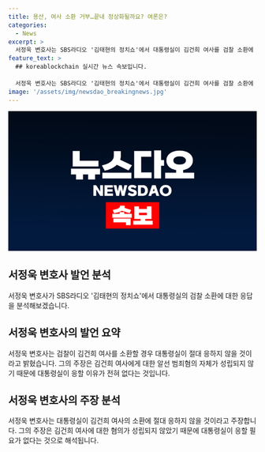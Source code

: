 ```yaml
---
title: 용산, 여사 소환 거부…끝내 정상화될까요? 여론은?
categories:
  - News
excerpt: >
  서정욱 변호사는 SBS라디오 '김태현의 정치쇼'에서 대통령실이 김건희 여사를 검찰 소환에 절대 응하지 않을 것이라고 밝혔다. 그는 검찰이 김건희 여사를 소환해도 대통령실이 절대 응하지 않을 것이라며, 검찰이 알고자 하는 사실이 이미 몰카 등을 통해 드러났고, 해당 사안에 대한 범죄 혐의가 성립되지 않기 때문에 응할 이유가 전혀 없다고 주장했다. 또한 검찰이 소환에 불응하면 검찰도 어쩔 수 없을 것이라고 주장했다.
feature_text: >
  ## koreablockchain 실시간 뉴스 속보입니다.

  서정욱 변호사는 SBS라디오 '김태현의 정치쇼'에서 대통령실이 김건희 여사를 검찰 소환에 절대 응하지 않을 것이라고 밝혔다. 그는 검찰이 김건희 여사를 소환해도 대통령실이 절대 응하지 않을 것이라며, 검찰이 알고자 하는 사실이 이미 몰카 등을 통해 드러났고, 해당 사안에 대한 범죄 혐의가 성립되지 않기 때문에 응할 이유가 전혀 없다고 주장했다. 또한 검찰이 소환에 불응하면 검찰도 어쩔 수 없을 것이라고 주장했다.
image: '/assets/img/newsdao_breakingnews.jpg'
---
```


<p><img src="/assets/img/newsdao_breakingnews.jpg" alt="koreablockchain 속보" /></p>

<h2>서정욱 변호사 발언 분석</h2>

<p data-ke-size="size16">서정욱 변호사가 SBS라디오 '김태현의 정치쇼'에서 대통령실의 검찰 소환에 대한 응답을 분석해보겠습니다.</p>

<h2>서정욱 변호사의 발언 요약</h2>

<p>서정욱 변호사는 검찰이 김건희 여사를 소환할 경우 대통령실이 절대 응하지 않을 것이라고 밝혔습니다. 그의 주장은 김건희 여사에게 대한 알선 범죄혐의 자체가 성립되지 않기 때문에 대통령실이 응할 이유가 전혀 없다는 것입니다.</p>

<h2>서정욱 변호사의 주장 분석</h2>

<p>서정욱 변호사는 대통령실이 김건희 여사의 소환에 절대 응하지 않을 것이라고 주장합니다. 그의 주장은 김건희 여사에 대한 혐의가 성립되지 않았기 때문에 대통령실이 응할 필요가 없다는 것으로 해석됩니다.</p>

